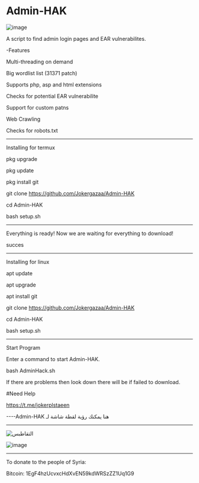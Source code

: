 # Admin-HAK



![image](https://user-images.githubusercontent.com/107787017/221247210-29685991-c360-4199-a341-f9f5b9e8b28d.png)


A script to find admin login pages and EAR vulnerabilites.



-Features

 Multi-threading on demand

 Big wordlist list (31371 patch)

Supports php, asp and html extensions

Checks for potential EAR vulnerabilite

Support for custom patns

Web Crawling

Checks for robots.txt

----------------------------------------------------------------------------------------------------------------------------------------------------------------------------
Installing for termux

pkg upgrade

pkg update

pkg install git

git clone https://github.com/Jokergazaa/Admin-HAK

cd Admin-HAK



bash setup.sh



----------------------------------------------------------------------------------------------------------------------------------------------------------------------------------------

Everything is ready! Now we are waiting for everything to download!


succes

___________________________________________________________________________________________________________________________________________________________________
Installing for linux

apt update

apt upgrade

apt install git

git clone https://github.com/Jokergazaa/Admin-HAK

cd Admin-HAK

bash setup.sh


______________________________________________________________________________________________________________________________________________________________________
Start Program

Enter a command to start Admin-HAK.

bash AdminHack.sh

If there are problems then look down there will be if failed to download.



#Need Help

https://t.me/jokerplstaeen




----Admin-HAK هنا يمكنك رؤية لقطة شاشة لـ 


---------------------------------------------------------------------------------------------------------------------------------------------------------------------


![التقاطبس](https://user-images.githubusercontent.com/107787017/221246168-b236462c-9761-42cd-959b-f6f130892e11.PNG)


![image](https://user-images.githubusercontent.com/107787017/221247331-0cfba641-f5f9-4bb5-8438-fa0e4e57e121.png)







_____________________________________________________________________________________________________________________________________________________________________





To donate to the people of Syria:


Bitcoin:    1EgF4hzUcvxcHdXvEN59kdWRSzZZ1Uq1G9
